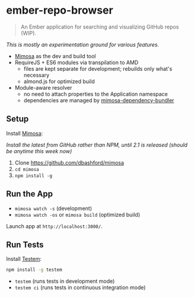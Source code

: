 # ember-repo-browser

> An Ember application for searching and visualizing GitHub repos (WIP).

_This is mostly an experimentation ground for various features._

- [Mimosa](http://mimosa.io) as the dev and build tool
- RequireJS + ES6 modules via transpilation to AMD
  - files are kept separate for development; rebuilds only what's necessary
  - almond.js for optimized build
- Module-aware resolver
  - no need to attach properties to the Application namespace
  - dependencies are managed by [mimosa-dependency-bundler](https://github.com/brzpegasus/mimosa-dependency-bundler)

## Setup

Install [Mimosa](https://github.com/dbashford/mimosa):

_Install the latest from GitHub rather than NPM, until 2.1 is released (should be anytime this week now)_

1. Clone https://github.com/dbashford/mimosa
1. `cd mimosa`
1. `npm install -g`

## Run the App

- `mimosa watch -s` (development)
- `mimosa watch -os` or `mimosa build` (optimized build)

Launch app at `http://localhost:3000/`.

## Run Tests

Install [Testem](https://github.com/airportyh/testem):

```bash
npm install -g testem
```

- `testem` (runs tests in development mode)
- `testem ci` (runs tests in continuous integration mode)

